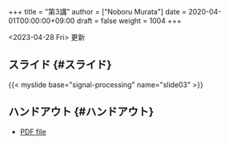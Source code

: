 +++
title = "第3講"
author = ["Noboru Murata"]
date = 2020-04-01T00:00:00+09:00
draft = false
weight = 1004
+++

<span class="timestamp-wrapper"><span class="timestamp">&lt;2023-04-28 Fri&gt; </span></span> 更新


## スライド {#スライド}

{{< myslide base="signal-processing" name="slide03" >}}


## ハンドアウト {#ハンドアウト}

-   [PDF file](https://noboru-murata.github.io/signal-processing/pdfs/slide03.pdf)
